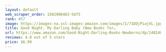 ```yaml
---
layout: default 
﻿web_scraper_order: 1582906463-5675
rank: #57
image: https://images-na.ssl-images-amazon.com/images/I/71DDjPiajVL.jpg
title: Good Night, My Darling Baby (New Books for…
url: https://www.amazon.com/Good-Night-Darling-Books-Newborns/dp/1481481193/ref=zg_mw_books_57?_encoding=UTF8&psc=1&refRID=F7CXJB6QSX8DPP0KMBZS
reviews: 4.8 out of 5 stars
price: $6.99 
---
```

